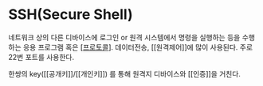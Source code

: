 # SSH(Secure Shell)

네트워크 상의 다른 디바이스에 로그인 or 원격 시스템에서 명령을 실행하는 등을 수행하는 응용 프로그램 혹은 [[프로토콜]].
데이터전송, [[원격제어]]에 많이 사용된다.
주로 22번 포트를 사용한다.

한쌍의 key([[공개키]]/[[개인키]]) 를 통해 원격지 디바이스와 [[인증]]을 거친다.

[//begin]: # "Autogenerated link references for markdown compatibility"
[프로토콜]: 프로토콜.md "프로토콜"
[//end]: # "Autogenerated link references"